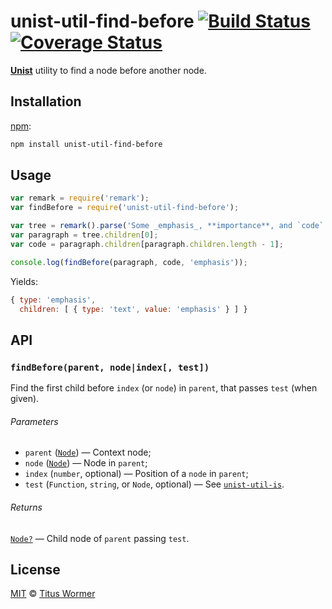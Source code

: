 # unist-util-find-before [![Build Status][travis-badge]][travis] [![Coverage Status][codecov-badge]][codecov]

[**Unist**][unist] utility to find a node before another node.

## Installation

[npm][]:

```bash
npm install unist-util-find-before
```

## Usage

```js
var remark = require('remark');
var findBefore = require('unist-util-find-before');

var tree = remark().parse('Some _emphasis_, **importance**, and `code`.');
var paragraph = tree.children[0];
var code = paragraph.children[paragraph.children.length - 1];

console.log(findBefore(paragraph, code, 'emphasis'));
```

Yields:

```js
{ type: 'emphasis',
  children: [ { type: 'text', value: 'emphasis' } ] }
```

## API

### `findBefore(parent, node|index[, test])`

Find the first child before `index` (or `node`) in `parent`, that passes `test`
(when given).

###### Parameters

*   `parent` ([`Node`][node]) — Context node;
*   `node` ([`Node`][node]) — Node in `parent`;
*   `index` (`number`, optional) — Position of a `node` in `parent`;
*   `test` (`Function`, `string`, or `Node`, optional)
    — See [`unist-util-is`][is].

###### Returns

[`Node?`][node] — Child node of `parent` passing `test`.

## License

[MIT][license] © [Titus Wormer][author]

<!-- Definitions -->

[travis-badge]: https://img.shields.io/travis/wooorm/unist-util-find-before.svg

[travis]: https://travis-ci.org/wooorm/unist-util-find-before

[codecov-badge]: https://img.shields.io/codecov/c/github/wooorm/unist-util-find-before.svg

[codecov]: https://codecov.io/github/wooorm/unist-util-find-before

[npm]: https://docs.npmjs.com/cli/install

[license]: LICENSE

[author]: http://wooorm.com

[unist]: https://github.com/wooorm/unist

[node]: https://github.com/wooorm/unist#node

[is]: https://github.com/wooorm/unist-util-is
